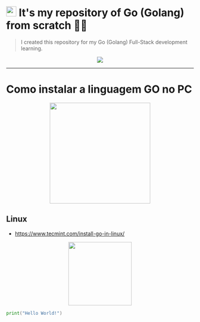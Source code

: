 # <a href="#"><img src="https://cdn.worldvectorlogo.com/logos/go-logo-1.svg" height="27"></a> It's my repository of Go (Golang) from scratch 🐹🔢

<blockquote>I created this repository for my Go (Golang) Full-Stack development learning.</blockquote>

<div align="center"><a href="https://github.com/IsaacAlves7/go-programming"><img src="https://technology.riotgames.com/sites/default/files/articles/116/golangheader.png"></a></div>
<hr>

# Como instalar a linguagem GO no PC
<div align="center"><img src="https://cdn.worldvectorlogo.com/logos/go-logo-1.svg" height="270"></div>

## Linux
- https://www.tecmint.com/install-go-in-linux/

<div align="center"><img src="https://media1.tenor.com/images/9e11dae37a9fc8a76d52359c2af0dc9e/tenor.gif?itemid=5467323" height="170"></div>

```go
print("Hello World!")
```
